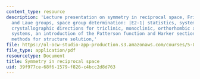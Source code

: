 ```yaml
---
content_type: resource
description: 'Lecture presentation on symmetry in reciprocal space, Friedel''s law
  and Laue groups, space group determination: |E2-1| statistics, systematic absences,
  crystallographic directions for triclinic, monoclinic, orthorhombic and tetragonal
  systems, an introduction of the Patterson function and Harker sections, and direct
  methods for structure solution,'
file: https://ol-ocw-studio-app-production.s3.amazonaws.com/courses/5-069-crystal-structure-analysis-spring-2010/39f977ce68f61579f826c4bcc2d8d763_phasing_handout2.pdf
file_type: application/pdf
resourcetype: Document
title: Symmetry in reciprocal space
uid: 39f977ce-68f6-1579-f826-c4bcc2d8d763
---
```

